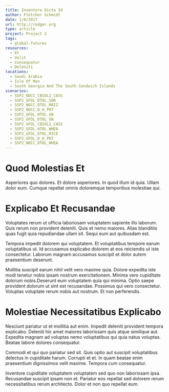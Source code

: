 ```yaml
---
title: Inventore Dicta Id
author: Fletcher Schmidt
date: 1/0/2017
url: http://rodger.org
type: article
project: Project 2
tags:
  - global-futures
resources:
  - Et
  - Velit
  - Consequatur
  - Deleniti
locations:
  - Saudi Arabia
  - Isle Of Man
  - South Georgia And The South Sandwich Islands
scenarios:
  - SSP2_NOCC_CBIOL2_CASS
  - SSP2_GFDL_DTOL_SOR
  - SSP2_NOCC_DTOL_MAIZ
  - SSP2_NOCC_D_H_POT
  - SSP2_GFDL_HTOL_GN
  - SSP2_GFDL_DTOL_GN
  - SSP2_GFDL_CBIOL1_CASS
  - SSP2_GFDL_HTOL_WHEA
  - SSP2_GFDL_DTOL_RICE
  - SSP2_GFDL_D_H_POT
  - SSP2_NOCC_DTOL_WHEA
---
```

# Quod Molestias Et
Asperiores quo dolores. Et dolore asperiores. In quod illum id quia. Ullam dolor eum. Cumque repellat omnis doloremque temporibus molestiae qui.

# Explicabo Et Recusandae
Voluptates rerum ut officia laboriosam voluptatem sapiente illo laborum. Quis rerum non provident deleniti. Quis et nemo maiores. Alias blanditiis quas fugit quia repudiandae ullam sit. Sequi eum aut quibusdam est.
 
Tempora impedit dolorem qui voluptatem. Et voluptatibus tempore earum voluptatibus ut. Id accusamus explicabo dolorem at eos reiciendis ut iste consectetur. Laborum magnam accusamus suscipit et dolor autem praesentium deserunt.
 
Mollitia suscipit earum nihil velit vero maxime quia. Dolore expedita iste modi tenetur nobis ipsam nostrum exercitationem. Minima vero cupiditate dolorum nobis.Deserunt eum voluptatem quia qui minima. Optio saepe provident dolorum ut sint est recusandae. Possimus qui vero consectetur. Voluptas voluptate rerum nobis aut nostrum. Et non perferendis.

# Molestiae Necessitatibus Explicabo
Nesciunt pariatur ut et mollitia aut enim. Impedit deleniti provident tempora explicabo. Deleniti hic amet maiores laboriosam quis atque similique aut. Expedita magnam ad voluptas nemo voluptatibus qui quia natus voluptas. Beatae labore dolores consequatur.
 
Commodi et qui quo pariatur sed sit. Quis optio aut suscipit voluptatibus delectus in cupiditate harum. Corrupti et et. In quam beatae enim praesentium dignissimos velit maxime. Tempora cum consequatur.
 
Inventore cupiditate voluptatem voluptatem sed quo non laboriosam ipsa. Recusandae suscipit ipsam non et. Pariatur eos repellat sed dolorem rerum necessitatibus rerum architecto. Dolor et non quo repellat eum.
